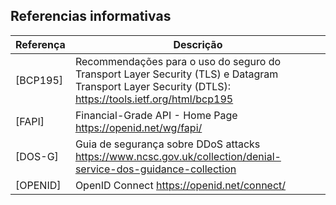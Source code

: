 ## Referencias informativas

|Referença|Descrição|
|---------|---------|
|[BCP195]|Recommendações para o uso do seguro do Transport Layer Security (TLS) e Datagram Transport Layer Security (DTLS): https://tools.ietf.org/html/bcp195|
|[FAPI]|Financial-Grade API - Home Page https://openid.net/wg/fapi/|
|[DOS-G]| Guia de segurança sobre DDoS attacks https://www.ncsc.gov.uk/collection/denial-service-dos-guidance-collection|
|[OPENID]|OpenID Connect https://openid.net/connect/|
